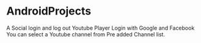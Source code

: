 # AndroidProjects
A Social login and log out Youtube Player
Login with Google and Facebook 
You can select a Youtube channel from Pre added Channel list.
